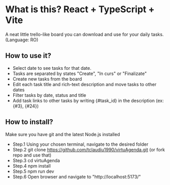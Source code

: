 # What is this? React + TypeScript + Vite

A neat little trello-like board you can download and use for your daily tasks. (Language: RO)

## How to use it?

- Select date to see tasks for that date.
- Tasks are separated by states "Create", "In curs" or "Finalizate"
- Create new tasks from the board
- Edit each task title and rich-text description and move tasks to other dates
- Filter tasks by date, status and title
- Add task links to other tasks by writing {#task_id} in the description (ex: {#3}, {#24})

## How to install?

Make sure you have git and the latest Node.js installed

- Step.1 Using your chosen terminal, navigate to the desired folder
- Step.2 git clone https://github.com/tclaudiu1990/virtuAgenda.git (or fork repo and use that)
- Step.3 cd virtuAgenda
- Step.4 npm install
- Step.5 npm run dev
- Step.6 Open browser and navigate to "http://localhost:5173/"
